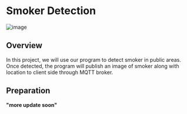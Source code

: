# Smoker Detection
![image](https://user-images.githubusercontent.com/87508144/133630669-221b01ff-2ae5-4846-8b42-493c7ef1291a.png)

## Overview
In this project, we will use our program to detect smoker in public areas. Once detected, the program will publish an image of smoker along with location to client side through MQTT broker.

## Preparation
**"more update soon"**


